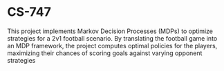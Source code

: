 # CS-747

This project implements Markov Decision Processes (MDPs) to optimize strategies for a 2v1 football scenario. By translating the football game into an MDP framework, the project computes optimal policies for the players, maximizing their chances of scoring goals against varying opponent strategies
